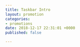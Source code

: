 ```yaml
---
title: Taskbar Intro
layout: promotion
categories:
- promotions
date: 2018-12-17 22:31:01 +0000
published: false

---
```

